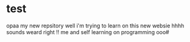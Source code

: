 # test
opaa my new repsitory
well i'm trying to learn on this new websie hhhh 
sounds weard right !! me and self learning on programming ooo#
